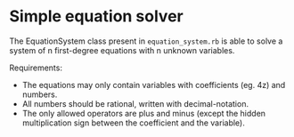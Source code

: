 Simple equation solver
======================

The EquationSystem class present in `equation_system.rb` is able to solve a system of n first-degree equations with n unknown variables.

Requirements:

-   The equations may only contain variables with coefficients (eg. 4z) and numbers.
-   All numbers should be rational, written with decimal-notation.
-   The only allowed operators are plus and minus (except the hidden multiplication sign between the coefficient and the variable).
